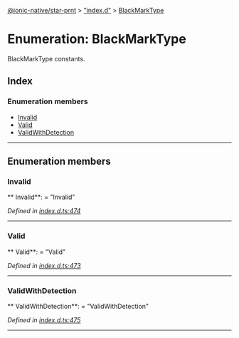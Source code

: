 [@ionic-native/star-prnt](../README.md) > ["index.d"](../modules/_index_d_.md) > [BlackMarkType](../enums/_index_d_.blackmarktype.md)

# Enumeration: BlackMarkType

BlackMarkType constants.

## Index

### Enumeration members

* [Invalid](_index_d_.blackmarktype.md#invalid)
* [Valid](_index_d_.blackmarktype.md#valid)
* [ValidWithDetection](_index_d_.blackmarktype.md#validwithdetection)

---

## Enumeration members

<a id="invalid"></a>

###  Invalid

** Invalid**:    = "Invalid"

*Defined in [index.d.ts:474](https://github.com/infoxicator/StarprnDemoIonicV2/blob/985c5ea/star-prnt/index.d.ts#L474)*

___

<a id="valid"></a>

###  Valid

** Valid**:    = "Valid"

*Defined in [index.d.ts:473](https://github.com/infoxicator/StarprnDemoIonicV2/blob/985c5ea/star-prnt/index.d.ts#L473)*

___

<a id="validwithdetection"></a>

###  ValidWithDetection

** ValidWithDetection**:    = "ValidWithDetection"

*Defined in [index.d.ts:475](https://github.com/infoxicator/StarprnDemoIonicV2/blob/985c5ea/star-prnt/index.d.ts#L475)*

___

